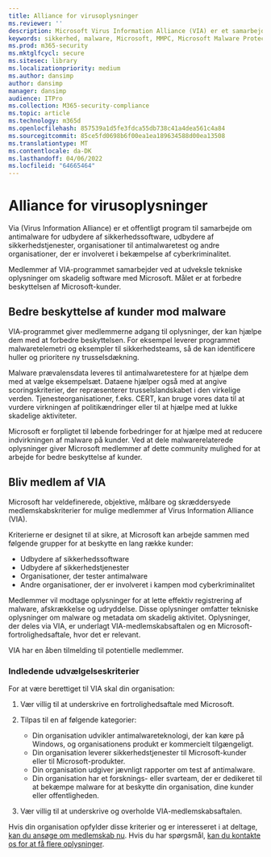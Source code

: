 ```yaml
---
title: Alliance for virusoplysninger
ms.reviewer: ''
description: Microsoft Virus Information Alliance (VIA) er et samarbejdsbaseret antimalwareprogram til organisationer, der bekæmper cyberkriminalitet.
keywords: sikkerhed, malware, Microsoft, MMPC, Microsoft Malware Protection Center, partnere, deling, eksempler, leverandørudveksling, CSS, alliance, WDSI
ms.prod: m365-security
ms.mktglfcycl: secure
ms.sitesec: library
ms.localizationpriority: medium
ms.author: dansimp
author: dansimp
manager: dansimp
audience: ITPro
ms.collection: M365-security-compliance
ms.topic: article
ms.technology: m365d
ms.openlocfilehash: 857539a1d5fe3fdca55db738c41a4dea561c4a84
ms.sourcegitcommit: 85ce5fd0698b6f00ea1ea189634588d00ea13508
ms.translationtype: MT
ms.contentlocale: da-DK
ms.lasthandoff: 04/06/2022
ms.locfileid: "64665464"
---
```

# <a name="virus-information-alliance"></a>Alliance for virusoplysninger

Via (Virus Information Alliance) er et offentligt program til samarbejde om antimalware for udbydere af sikkerhedssoftware, udbydere af sikkerhedstjenester, organisationer til antimalwaretest og andre organisationer, der er involveret i bekæmpelse af cyberkriminalitet.

Medlemmer af VIA-programmet samarbejder ved at udveksle tekniske oplysninger om skadelig software med Microsoft. Målet er at forbedre beskyttelsen af Microsoft-kunder.

## <a name="better-protection-for-customers-against-malware"></a>Bedre beskyttelse af kunder mod malware

VIA-programmet giver medlemmerne adgang til oplysninger, der kan hjælpe dem med at forbedre beskyttelsen. For eksempel leverer programmet malwaretelemetri og eksempler til sikkerhedsteams, så de kan identificere huller og prioritere ny trusselsdækning.

Malware prævalensdata leveres til antimalwaretestere for at hjælpe dem med at vælge eksempelsæt. Dataene hjælper også med at angive scoringskriterier, der repræsenterer trusselslandskabet i den virkelige verden. Tjenesteorganisationer, f.eks. CERT, kan bruge vores data til at vurdere virkningen af politikændringer eller til at hjælpe med at lukke skadelige aktiviteter.

Microsoft er forpligtet til løbende forbedringer for at hjælpe med at reducere indvirkningen af malware på kunder. Ved at dele malwarerelaterede oplysninger giver Microsoft medlemmer af dette community mulighed for at arbejde for bedre beskyttelse af kunder.

## <a name="becoming-a-member-of-via"></a>Bliv medlem af VIA

Microsoft har veldefinerede, objektive, målbare og skræddersyede medlemskabskriterier for mulige medlemmer af Virus Information Alliance (VIA).

Kriterierne er designet til at sikre, at Microsoft kan arbejde sammen med følgende grupper for at beskytte en lang række kunder:

- Udbydere af sikkerhedssoftware
- Udbydere af sikkerhedstjenester
- Organisationer, der tester antimalware
- Andre organisationer, der er involveret i kampen mod cyberkriminalitet

Medlemmer vil modtage oplysninger for at lette effektiv registrering af malware, afskrækkelse og udryddelse. Disse oplysninger omfatter tekniske oplysninger om malware og metadata om skadelig aktivitet. Oplysninger, der deles via VIA, er underlagt VIA-medlemskabsaftalen og en Microsoft-fortrolighedsaftale, hvor det er relevant.

VIA har en åben tilmelding til potentielle medlemmer.

### <a name="initial-selection-criteria"></a>Indledende udvælgelseskriterier

For at være berettiget til VIA skal din organisation:

1. Vær villig til at underskrive en fortrolighedsaftale med Microsoft.

2. Tilpas til en af følgende kategorier:

    - Din organisation udvikler antimalwareteknologi, der kan køre på Windows, og organisationens produkt er kommercielt tilgængeligt.
    - Din organisation leverer sikkerhedstjenester til Microsoft-kunder eller til Microsoft-produkter.
    - Din organisation udgiver jævnligt rapporter om test af antimalware.
    - Din organisation har et forsknings- eller svarteam, der er dedikeret til at bekæmpe malware for at beskytte din organisation, dine kunder eller offentligheden.

3. Vær villig til at underskrive og overholde VIA-medlemskabsaftalen.

Hvis din organisation opfylder disse kriterier og er interesseret i at deltage, [kan du ansøge om medlemskab nu](https://www.microsoft.com/wdsi/alliances/apply-alliance-membership). Hvis du har spørgsmål, [kan du kontakte os for at få flere oplysninger](https://www.microsoft.com/wdsi/alliances/collaboration-inquiry).
